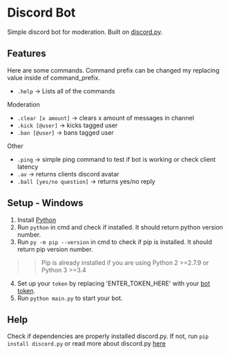 # Discord Bot
Simple discord bot for moderation. Built on [discord.py](https://pypi.org/project/discord.py/).

## Features
Here are some commands. Command prefix can be changed my replacing value inside of command_prefix.

- `.help` -> Lists all of the commands

Moderation
- `.clear [x amount]` -> clears x amount of messages in channel
- `.kick [@user]` -> kicks tagged user 
- `.ban [@user]` -> bans tagged user 

Other
- `.ping` -> simple ping command to test if bot is working or check client latency
- `.av` -> returns clients discord avatar
- `.ball [yes/no question]` -> returns yes/no reply

## Setup - Windows
1. Install [Python](https://www.python.org/)
2. Run `python` in cmd and check if installed. It should return python version number.
3. Run `py -m pip --version` in cmd to check if pip is installed. It should return pip version number. 
>> Pip is already installed if you are using Python 2 >=2.7.9 or Python 3 >=3.4
4. Set up your `token` by replacing 'ENTER_TOKEN_HERE' with your [bot token](https://discord.com/developers/applications).
5. Run `python main.py` to start your bot.

## Help
Check if dependencies are properly installed discord.py. If not, run `pip install discord.py` or read more about discord.py [here](https://pypi.org/project/discord.py/)